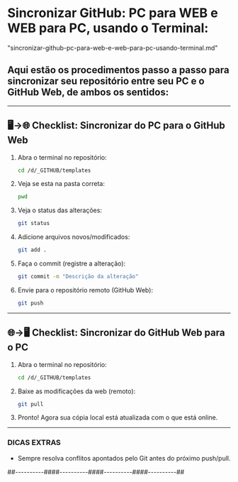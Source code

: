 # Sincronizar GitHub: PC para WEB e WEB para PC, usando o Terminal:
"sincronizar-github-pc-para-web-e-web-para-pc-usando-terminal.md"

## Aqui estão os **procedimentos passo a passo** para sincronizar seu repositório entre seu PC e o GitHub Web, de ambos os sentidos:

***

## 🖥️→🌐 **Checklist: Sincronizar do PC para o GitHub Web**

1. Abra o terminal no repositório:
   ```bash
   cd /d/_GITHUB/templates
   ```
2. Veja se esta na pasta correta:
   ```bash
   pwd
   ```
3. Veja o status das alterações:
   ```bash
   git status
   ```
4. Adicione arquivos novos/modificados:
   ```bash
   git add .
   ```
5. Faça o commit (registre a alteração):
   ```bash
   git commit -m "Descrição da alteração"
   ```
6. Envie para o repositório remoto (GitHub Web):
   ```bash
   git push
   ```

***

## 🌐→🖥️ **Checklist: Sincronizar do GitHub Web para o PC**

1. Abra o terminal no repositório:
   ```bash
   cd /d/_GITHUB/templates
   ```
2. Baixe as modificações da web (remoto):
   ```bash
   git pull
   ```
3. Pronto! Agora sua cópia local está atualizada com o que está online.

***

### DICAS EXTRAS
- Sempre resolva conflitos apontados pelo Git antes do próximo push/pull.





##----------####----------####----------####----------##

